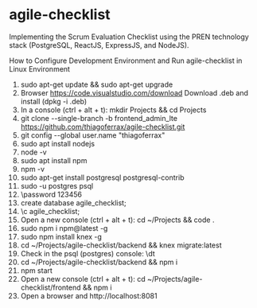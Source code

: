 # agile-checklist
Implementing the Scrum Evaluation Checklist using the PREN technology stack (PostgreSQL, ReactJS, ExpressJS, and NodeJS).

How to Configure Development Environment and Run agile-checklist in Linux Environment

1. sudo apt-get update && sudo apt-get upgrade
2. Browser https://code.visualstudio.com/download Download .deb and install (dpkg -i <your>.deb)
3. In a console (ctrl + alt + t): mkdir Projects && cd Projects
4. git clone --single-branch -b frontend_admin_lte https://github.com/thiagoferrax/agile-checklist.git
5. git config --global user.name "thiagoferrax"
6. sudo apt install nodejs
7. node -v
8. sudo apt install npm
9. npm -v
10. sudo apt-get install postgresql postgresql-contrib
11. sudo -u postgres psql
12. \password 123456
13. create database agile_checklist;
14.  \c agile_checklist;
15. Open a new console (ctrl + alt + t): cd ~/Projects && code .
16. sudo npm i npm@latest -g
17. sudo npm install knex -g
18. cd ~/Projects/agile-checklist/backend &&  knex migrate:latest 
19. Check in the psql (postgres) console: \dt
20. cd ~/Projects/agile-checklist/backend && npm i
21. npm start
22. Open a new console (ctrl + alt + t): cd ~/Projects/agile-checklist/frontend && npm i
23. Open a browser and http://localhost:8081